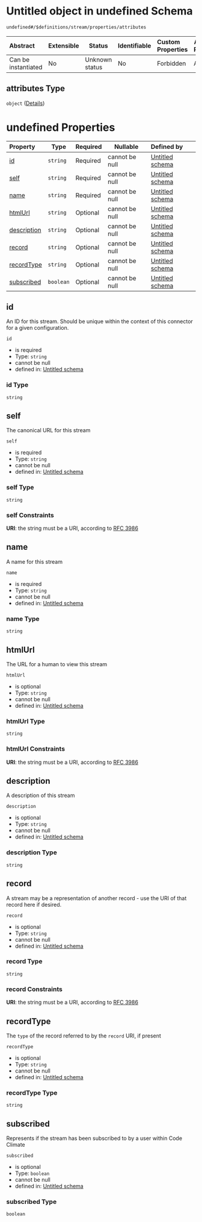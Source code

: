 # Untitled object in undefined Schema

```txt
undefined#/$definitions/stream/properties/attributes
```




| Abstract            | Extensible | Status         | Identifiable | Custom Properties | Additional Properties | Access Restrictions | Defined In                                            |
| :------------------ | ---------- | -------------- | ------------ | :---------------- | --------------------- | ------------------- | ----------------------------------------------------- |
| Can be instantiated | No         | Unknown status | No           | Forbidden         | Allowed               | none                | [records.json\*](records.json "open original schema") |

## attributes Type

`object` ([Details](records-definitions-stream-properties-attributes.md))

# undefined Properties

| Property                    | Type      | Required | Nullable       | Defined by                                                                                                                                                                  |
| :-------------------------- | --------- | -------- | -------------- | :-------------------------------------------------------------------------------------------------------------------------------------------------------------------------- |
| [id](#id)                   | `string`  | Required | cannot be null | [Untitled schema](records-definitions-stream-properties-attributes-properties-id.md "undefined#/$definitions/stream/properties/attributes/properties/id")                   |
| [self](#self)               | `string`  | Required | cannot be null | [Untitled schema](records-definitions-stream-properties-attributes-properties-self.md "undefined#/$definitions/stream/properties/attributes/properties/self")               |
| [name](#name)               | `string`  | Required | cannot be null | [Untitled schema](records-definitions-stream-properties-attributes-properties-name.md "undefined#/$definitions/stream/properties/attributes/properties/name")               |
| [htmlUrl](#htmlUrl)         | `string`  | Optional | cannot be null | [Untitled schema](records-definitions-stream-properties-attributes-properties-htmlurl.md "undefined#/$definitions/stream/properties/attributes/properties/htmlUrl")         |
| [description](#description) | `string`  | Optional | cannot be null | [Untitled schema](records-definitions-stream-properties-attributes-properties-description.md "undefined#/$definitions/stream/properties/attributes/properties/description") |
| [record](#record)           | `string`  | Optional | cannot be null | [Untitled schema](records-definitions-stream-properties-attributes-properties-record.md "undefined#/$definitions/stream/properties/attributes/properties/record")           |
| [recordType](#recordType)   | `string`  | Optional | cannot be null | [Untitled schema](records-definitions-stream-properties-attributes-properties-recordtype.md "undefined#/$definitions/stream/properties/attributes/properties/recordType")   |
| [subscribed](#subscribed)   | `boolean` | Optional | cannot be null | [Untitled schema](records-definitions-stream-properties-attributes-properties-subscribed.md "undefined#/$definitions/stream/properties/attributes/properties/subscribed")   |

## id

An ID for this stream. Should be unique within the context of this connector for a given configuration.


`id`

-   is required
-   Type: `string`
-   cannot be null
-   defined in: [Untitled schema](records-definitions-stream-properties-attributes-properties-id.md "undefined#/$definitions/stream/properties/attributes/properties/id")

### id Type

`string`

## self

The canonical URL for this stream


`self`

-   is required
-   Type: `string`
-   cannot be null
-   defined in: [Untitled schema](records-definitions-stream-properties-attributes-properties-self.md "undefined#/$definitions/stream/properties/attributes/properties/self")

### self Type

`string`

### self Constraints

**URI**: the string must be a URI, according to [RFC 3986](https://tools.ietf.org/html/rfc4291 "check the specification")

## name

A name for this stream


`name`

-   is required
-   Type: `string`
-   cannot be null
-   defined in: [Untitled schema](records-definitions-stream-properties-attributes-properties-name.md "undefined#/$definitions/stream/properties/attributes/properties/name")

### name Type

`string`

## htmlUrl

The URL for a human to view this stream


`htmlUrl`

-   is optional
-   Type: `string`
-   cannot be null
-   defined in: [Untitled schema](records-definitions-stream-properties-attributes-properties-htmlurl.md "undefined#/$definitions/stream/properties/attributes/properties/htmlUrl")

### htmlUrl Type

`string`

### htmlUrl Constraints

**URI**: the string must be a URI, according to [RFC 3986](https://tools.ietf.org/html/rfc4291 "check the specification")

## description

A description of this stream


`description`

-   is optional
-   Type: `string`
-   cannot be null
-   defined in: [Untitled schema](records-definitions-stream-properties-attributes-properties-description.md "undefined#/$definitions/stream/properties/attributes/properties/description")

### description Type

`string`

## record

A stream may be a representation of another record - use the URI of that record here if desired.


`record`

-   is optional
-   Type: `string`
-   cannot be null
-   defined in: [Untitled schema](records-definitions-stream-properties-attributes-properties-record.md "undefined#/$definitions/stream/properties/attributes/properties/record")

### record Type

`string`

### record Constraints

**URI**: the string must be a URI, according to [RFC 3986](https://tools.ietf.org/html/rfc4291 "check the specification")

## recordType

The `type` of the record referred to by the `record` URI, if present


`recordType`

-   is optional
-   Type: `string`
-   cannot be null
-   defined in: [Untitled schema](records-definitions-stream-properties-attributes-properties-recordtype.md "undefined#/$definitions/stream/properties/attributes/properties/recordType")

### recordType Type

`string`

## subscribed

Represents if the stream has been subscribed to by a user within Code Climate


`subscribed`

-   is optional
-   Type: `boolean`
-   cannot be null
-   defined in: [Untitled schema](records-definitions-stream-properties-attributes-properties-subscribed.md "undefined#/$definitions/stream/properties/attributes/properties/subscribed")

### subscribed Type

`boolean`
